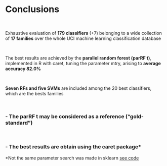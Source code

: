 Conclusions
===
<br />

Exhaustive evaluation of **179 classifiers** (+7) belonging to a wide collection of **17 families** over the whole UCI machine learning classification database

<br />

The best results are achieved by the **parallel random forest (parRF t)**, implemented in R with caret, tuning the parameter mtry, arising to **average accuracy 82.0%** 

<br />

**Seven RFs and five SVMs** are included among the 20 best classifiers, which are the
bests families

<br />

### - The parRF t may be considered as a reference (“gold-standard”)

<br />

### - The best results are obtain using the caret package*

*Not the same parameter search was made in sklearn [see code](https://github.com/WinVector/ExploreModels/blob/master/ScoreModels/processArffs.py#L85)
